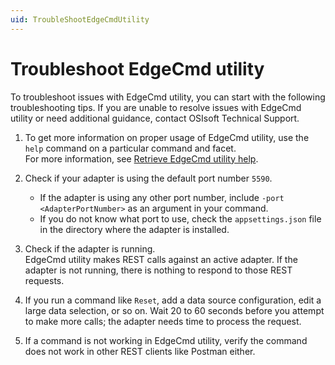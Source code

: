 ```yaml
---
uid: TroubleShootEdgeCmdUtility
---
```


# Troubleshoot EdgeCmd utility

To troubleshoot issues with EdgeCmd utility, you can start with the following troubleshooting tips. If you are unable to resolve issues with EdgeCmd utility or need additional guidance, contact OSIsoft Technical Support.

1. To get more information on proper usage of EdgeCmd utility, use the `help` command on a particular command and facet.<br>For more information, see [Retrieve EdgeCmd utility help](xref:RetrieveEdgeCmdUtilityHelp).
2. Check if your adapter is using the default port number `5590`.

    - If the adapter is using any other port number, include `-port <AdapterPortNumber>` as an argument in your command.
    - If you do not know what port to use, check the `appsettings.json` file in the directory where the adapter is installed. 

3. Check if the adapter is running.<br>EdgeCmd utility makes REST calls against an active adapter. If the adapter is not running, there is nothing to respond to those REST requests.
4. If you run a command like `Reset`, add a data source configuration, edit a large data selection, or so on. Wait 20 to 60 seconds before you attempt to make more calls; the adapter needs time to process the request.
5. If a command is not working in EdgeCmd utility, verify the command does not work in other REST clients like Postman either.
